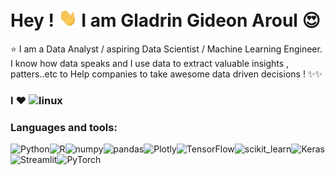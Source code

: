# Hey ! <img src = "https://raw.githubusercontent.com/ABSphreak/ABSphreak/master/gifs/Hi.gif" width = 30px></img> I am Gladrin Gideon Aroul :heart_eyes:
:star: I am a Data Analyst / aspiring Data Scientist / Machine Learning Engineer. I know how data speaks and I use data to extract valuable insights , patters..etc to Help companies to take awesome data driven decisions !
✨✨
### I :heart: <img alt="linux" src="https://img.shields.io/badge/Linux-FCC624?style=for-the-badge&logo=linux&logoColor=black"/>
### Languages and tools:
<img alt="Python" src="https://img.shields.io/badge/Python-3776AB?style=for-the-badge&logo=python&logoColor=white"/><img alt="R" src="https://img.shields.io/badge/r-%23276DC3.svg?style=for-the-badge&logo=r&logoColor=white"/><img alt="numpy" src="https://img.shields.io/badge/Numpy-777BB4?style=for-the-badge&logo=numpy&logoColor=white"/><img alt="pandas" src="https://img.shields.io/badge/Pandas-2C2D72?style=for-the-badge&logo=pandas&logoColor=white"/><img alt="Plotly" src="https://img.shields.io/badge/Plotly-239120?style=for-the-badge&logo=plotly&logoColor=white"/><img alt="TensorFlow" src="https://img.shields.io/badge/TensorFlow-FF6F00?style=for-the-badge&logo=TensorFlow&logoColor=white"/><img alt="scikit_learn" src="https://img.shields.io/badge/scikit_learn-F7931E?style=for-the-badge&logo=scikit-learn&logoColor=white"/><img alt="Keras" src="https://img.shields.io/badge/Keras-D00000?style=for-the-badge&logo=Keras&logoColor=white"/><img alt="Streamlit" src="https://img.shields.io/badge/Streamlit-FF4B4B?style=for-the-badge&logo=Streamlit&logoColor=white"/><img alt="PyTorch" src="https://img.shields.io/badge/PyTorch-EE4C2C?style=for-the-badge&logo=PyTorch&logoColor=white"/>

